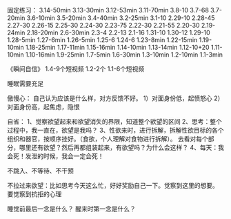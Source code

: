 固定练习：
3.14-50min
3.13-30min
3.12-53min
3.11-70min
3.8-10
3.7-68
3.7-20min
3.6-10min
3.5-20min
3.4-40min
3.2-25min
3.1-10
2.29-10
2.28-45
2.27-30
2.26-15
2.25-30
2.24-30
2.23-75
2.22-30
2.21-55
2.20-30
2.19-24min
2.18-20min
2.6-30min
2.3-4
2.2-13
2.1-16
1.31-10
1.30-12
1.29-10
1.28-5min
1.27-6min
1.26-5min
1.25-6
1.24-6
1.23-8min
1.22-15min
1.19-10min
1.18-25min
1.17-11min
1.15-16min
1.14-10min
1.13-14min
1.12-10+20
1.11-10min
1.10-16min
1.9-25min
1.7-5min
1.6-30min
1.3-10min
1.2-10min
1.1-3min

《瞬间自信》
1.4-9个短视频
1.2-2个
1.1-6个短视频

睡眠需要充足

傲慢心：
自己认为应该是什么样，对方反馈不好。
1）对面身份低，起愤怒心
2）对面身份高，起焦虑，隐恨

自省：
1、觉察欲望起来和欲望消失的界限，知道整个欲望的区间
2、思考：整个过程中，我一直在，欲望是我吗？
3、性欲来时，进行拆解，拆解性欲目标的各个组织和器官，按顺序挂好。（食欲，个人理解对食物进行拆解）。
去看对每个部分，哪里还有欲望？然后再都组装起来，有欲望吗？为什么会这样？
4、每天：我会死！发泄的时候，我会一定会死！

不跳入、不等待、不干预

不拉过来欲望：比如思考今天这么忙，好好奖励自己一下。觉察到这里的想要。
要觉察到抗拒的心理


睡觉前最后一念是什么？
醒来时第一念是什么？

